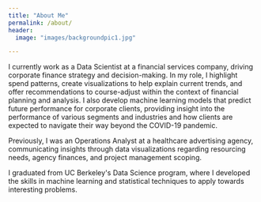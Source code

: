```yaml
---
title: "About Me"
permalink: /about/
header:
  image: "images/backgroundpic1.jpg"

---
```


<!-- ![background_picture](/images/backgroundpic1.jpg){: .align-center height="80%" width="100%"} -->

I currently work as a Data Scientist at a financial services company, driving corporate finance strategy and decision-making. In my role, I highlight spend patterns, create visualizations to help explain current trends, and offer recommendations to course-adjust within the context of financial planning and analysis. I also develop machine learning models that predict future performance for corporate clients, providing insight into the performance of various segments and industries and how clients are expected to navigate their way beyond the COVID-19 pandemic.

Previously, I was an Operations Analyst at a healthcare advertising agency, communicating insights through data visualizations regarding resourcing needs, agency finances, and project management scoping.  

I graduated from UC Berkeley's Data Science program, where I developed the skills in machine learning and statistical techniques to apply towards interesting problems.
